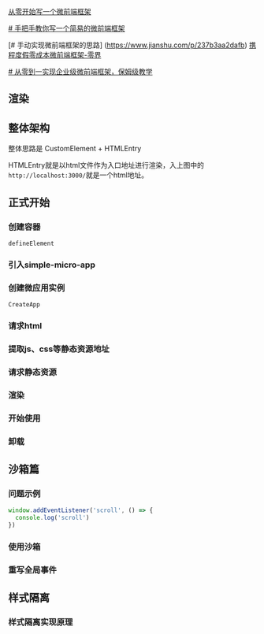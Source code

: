 
[从零开始写一个微前端框架](https://juejin.cn/post/6992041506919940109)

[# 手把手教你写一个简易的微前端框架](https://juejin.cn/post/7069535266733555725)

[# 手动实现微前端框架的思路] (https://www.jianshu.com/p/237b3aa2dafb)
[携程度假零成本微前端框架-零界](https://www.51cto.com/article/721519.html)

[# 从零到一实现企业级微前端框架，保姆级教学](https://cloud.tencent.com/developer/article/1897677)



## 渲染

## 整体架构

整体思路是 CustomElement + HTMLEntry

HTMLEntry就是以html文件作为入口地址进行渲染，入上图中的`http://localhost:3000/`就是一个html地址。


## 正式开始

### 创建容器

`defineElement`

### 引入simple-micro-app

### 创建微应用实例

```
CreateApp
```

### 请求html


### 提取js、css等静态资源地址



### 请求静态资源

### 渲染

### 开始使用

### 卸载

## 沙箱篇

### 问题示例

```js
window.addEventListener('scroll', () => {
  console.log('scroll')
})
```


### 使用沙箱

### 重写全局事件



##  样式隔离

### 样式隔离实现原理





